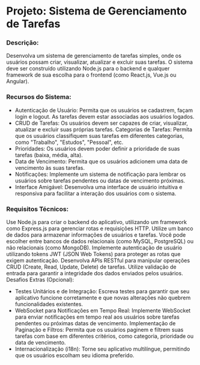 # Projeto: Sistema de Gerenciamento de Tarefas

### Descrição:
Desenvolva um sistema de gerenciamento de tarefas simples, onde os usuários possam criar, visualizar, atualizar e excluir suas tarefas. O sistema deve ser construído utilizando Node.js para o backend e qualquer framework de sua escolha para o frontend (como React.js, Vue.js ou Angular).
### Recursos do Sistema:

- Autenticação de Usuário: Permita que os usuários se cadastrem, façam login e logout. As tarefas devem estar associadas aos usuários logados.
- CRUD de Tarefas: Os usuários devem ser capazes de criar, visualizar, atualizar e excluir suas próprias tarefas.
Categorias de Tarefas: Permita que os usuários classifiquem suas tarefas em diferentes categorias, como "Trabalho", "Estudos", "Pessoal", etc.
- Prioridades: Os usuários devem poder definir a prioridade de suas tarefas (baixa, média, alta).
- Data de Vencimento: Permita que os usuários adicionem uma data de vencimento às suas tarefas.
- Notificações: Implemente um sistema de notificação para lembrar os usuários sobre tarefas pendentes ou datas de vencimento próximas.
- Interface Amigável: Desenvolva uma interface de usuário intuitiva e responsiva para facilitar a interação dos usuários com o sistema.

### Requisitos Técnicos:
Use Node.js para criar o backend do aplicativo, utilizando um framework como Express.js para gerenciar rotas e requisições HTTP.
Utilize um banco de dados para armazenar informações de usuários e tarefas. Você pode escolher entre bancos de dados relacionais (como MySQL, PostgreSQL) ou não relacionais (como MongoDB).
Implemente autenticação de usuário utilizando tokens JWT (JSON Web Tokens) para proteger as rotas que exigem autenticação.
Desenvolva APIs RESTful para manipular operações CRUD (Create, Read, Update, Delete) de tarefas.
Utilize validação de entrada para garantir a integridade dos dados enviados pelos usuários.
Desafios Extras (Opcional):

- Testes Unitários e de Integração: Escreva testes para garantir que seu aplicativo funcione corretamente e que novas alterações não quebrem funcionalidades existentes.
- WebSocket para Notificações em Tempo Real: Implemente WebSocket para enviar notificações em tempo real aos usuários sobre tarefas pendentes ou próximas datas de vencimento.
Implementação de Paginação e Filtros: Permita que os usuários paginem e filtrem suas tarefas com base em diferentes critérios, como categoria, prioridade ou data de vencimento.
- Internacionalização (i18n): Torne seu aplicativo multilíngue, permitindo que os usuários escolham seu idioma preferido.
